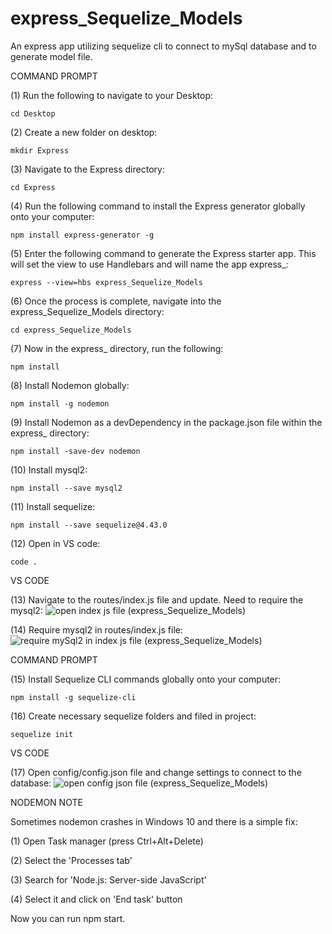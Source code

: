 # express_Sequelize_Models
An express app utilizing sequelize cli to connect to mySql database and to generate model file.

COMMAND PROMPT

(1) Run the following to navigate to your Desktop: 

    cd Desktop

(2) Create a new folder on desktop: 

    mkdir Express

(3) Navigate to the Express directory: 

    cd Express

(4) Run the following command to install the Express generator globally onto your computer: 

    npm install express-generator -g

(5) Enter the following command to generate the Express starter app. This will set the view to use Handlebars and will name the app express_: 

    express --view=hbs express_Sequelize_Models

(6) Once the process is complete, navigate into the express_Sequelize_Models directory: 

    cd express_Sequelize_Models

(7) Now in the express_ directory, run the following: 

    npm install

(8) Install Nodemon globally: 

    npm install -g nodemon
    
(9) Install Nodemon as a devDependency in the package.json file within the express_ directory:

    npm install -save-dev nodemon
    
(10) Install mysql2:

    npm install --save mysql2

(11) Install sequelize: 

    npm install --save sequelize@4.43.0

(12) Open in VS code:

    code . 


VS CODE

(13) Navigate to the routes/index.js file and update. Need to require the mysql2: ![open index js file (express_Sequelize_Models)](https://user-images.githubusercontent.com/35668707/68347978-7f1a6580-00ad-11ea-9ba9-6b75f52619b9.JPG)


(14) Require mysql2 in routes/index.js file: ![require mySql2 in index js file (express_Sequelize_Models)](https://user-images.githubusercontent.com/35668707/68348939-534caf00-00b0-11ea-8902-697f55517952.JPG)

COMMAND PROMPT

(15) Install Sequelize CLI commands globally onto your computer: 

    npm install -g sequelize-cli

(16) Create necessary sequelize folders and filed in project:

    sequelize init

VS CODE

(17) Open config/config.json file and change settings to connect to the database: ![open config json file (express_Sequelize_Models)](https://user-images.githubusercontent.com/35668707/68350121-3c0fc080-00b4-11ea-8960-c219bee9d7b0.JPG)

NODEMON NOTE

Sometimes nodemon crashes in Windows 10 and there is a simple fix:

(1) Open Task manager (press Ctrl+Alt+Delete)

(2) Select the 'Processes tab'

(3) Search for 'Node.js: Server-side JavaScript'

(4) Select it and click on 'End task' button

Now you can run npm start.
